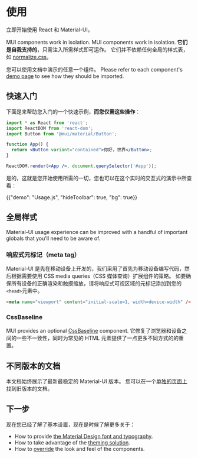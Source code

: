 # 使用

<p class="description">立即开始使用 React 和 Material-UI。</p>

MUI components work in isolation. MUI components work in isolation. **它们是自我支持的**，只需注入所需样式即可运作。 它们并不依赖任何全局的样式表，如 [normalize.css](https://github.com/necolas/normalize.css/)。

您可以使用文档中演示的任意一个组件。 Please refer to each component's [demo page](/material-ui/react-button/) to see how they should be imported.

## 快速入门

下面是来帮助您入门的一个快速示例，**而您仅需这些操作**：

```jsx
import * as React from 'react';
import ReactDOM from 'react-dom';
import Button from '@mui/material/Button';

function App() {
  return <Button variant="contained">你好，世界</Button>;
}

ReactDOM.render(<App />, document.querySelector('#app'));
```

是的，这就是您开始使用所需的一切，您也可以在这个实时的交互式的演示中所查看：

{{"demo": "Usage.js", "hideToolbar": true, "bg": true}}

## 全局样式

Material-UI usage experience can be improved with a handful of important globals that you'll need to be aware of.

### 响应式元标记（meta tag）

Material-UI 是先在移动设备上开发的，我们采用了首先为移动设备编写代码，然后根据需要使用 CSS media queries（CSS 媒体查询）扩展组件的策略。 如要确保所有设备的正确渲染和触摸缩放，请将响应式可视区域的元标记添加到您的`<head>`元素中。

```html
<meta name="viewport" content="initial-scale=1, width=device-width" />
```

### CssBaseline

MUI provides an optional [CssBaseline](/material-ui/react-css-baseline/) component. 它修复了浏览器和设备之间的一些不一致性，同时为常见的 HTML 元素提供了一点更多不同方式的的重置。

## 不同版本的文档

本文档始终展示了最新最稳定的 Material-UI 版本。 您可以在一个[单独的页面上](https://mui.com/versions/)找到旧版本的文档。

## 下一步

现在您已经了解了基本设置，现在是时候了解更多关于：

- How to provide [the Material Design font and typography](/material-ui/react-typography/).
- How to take advantage of the [theming solution](/material-ui/customization/theming/).
- How to [override](/material-ui/customization/how-to-customize/) the look and feel of the components.

